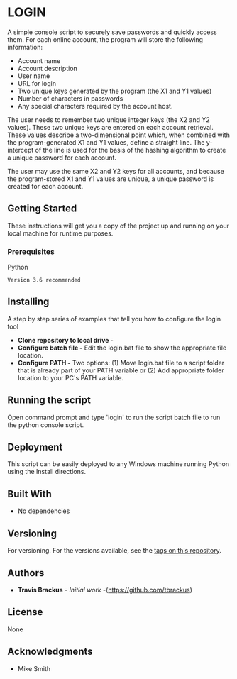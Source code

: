 # LOGIN

A simple console script to securely save passwords and quickly access them.  For each online account, the program will store the following information:
* Account name
* Account description
* User name
* URL for login
* Two unique keys generated by the program (the X1 and Y1 values)
* Number of characters in passwords
* Any special characters required by the account host.

The user needs to remember two unique integer keys (the X2 and Y2 values).  These two unique keys are entered on each account retrieval.  These values describe a two-dimensional point which, when combined with the program-generated X1 and Y1 values, define a straight line.  The y-intercept of the line is used for the basis of the hashing algorithm to create a unique password for each account.

The user may use the same X2 and Y2 keys for all accounts, and because the program-stored X1 and Y1 values are unique, a unique password is created for each account.

## Getting Started
These instructions will get you a copy of the project up and running on your local machine for runtime purposes.

### Prerequisites
Python
```
Version 3.6 recommended
```

## Installing
A step by step series of examples that tell you how to configure the login tool

* **Clone repository to local drive -**
* **Configure batch file -**  Edit the login.bat file to show the appropriate file location.
* **Configure PATH -**  Two options:  (1) Move login.bat file to a script folder that is already part of your PATH variable or (2) Add appropriate folder location to your PC's PATH variable.

## Running the script

Open command prompt and type 'login' to run the script batch file to run the python console script.

## Deployment

This script can be easily deployed to any Windows machine running Python using the Install directions.

## Built With

* No dependencies

## Versioning

For versioning. For the versions available, see the [tags on this repository](https://github.com/tbrackus/login/tags). 

## Authors

* **Travis Brackus** - *Initial work* -(https://github.com/tbrackus)

## License

None

## Acknowledgments

* Mike Smith
